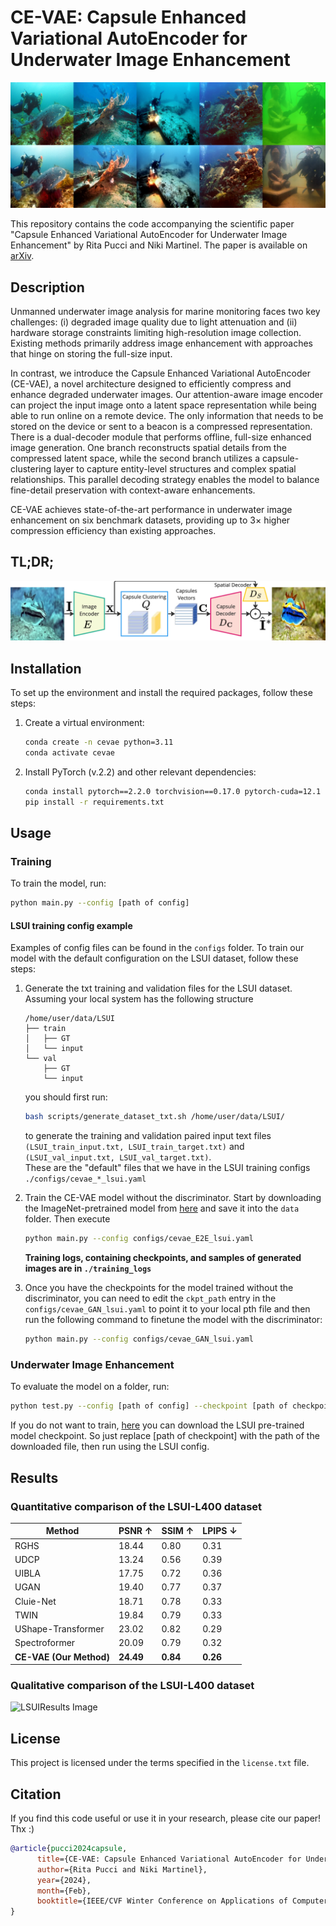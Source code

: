 # CE-VAE: Capsule Enhanced Variational AutoEncoder for Underwater Image Enhancement

![Teaser Image](assets/teaser.png)

This repository contains the code accompanying the scientific paper "Capsule Enhanced Variational AutoEncoder for
Underwater Image Enhancement" by Rita Pucci and Niki Martinel. The paper is available on [arXiv](https://arxiv.org/abs/2406.01294).

## Description

Unmanned underwater image analysis for marine monitoring faces two key challenges: (i) degraded image quality due to light attenuation and (ii) hardware storage constraints limiting high-resolution image collection.
Existing methods primarily address image enhancement with approaches that hinge on storing the full-size input.

In contrast, we introduce the Capsule Enhanced Variational AutoEncoder (CE-VAE), a novel architecture designed to efficiently compress and enhance degraded underwater images. Our attention-aware image encoder can project the input image onto a latent space representation while being able to run online on a remote device. The only information that needs to be stored on the device or sent to a beacon is a compressed representation. There is a dual-decoder module that performs offline, full-size enhanced image generation. One branch reconstructs spatial details from the compressed latent space, while the second branch utilizes a capsule-clustering layer to capture entity-level structures and complex spatial relationships. This parallel decoding strategy enables the model to balance fine-detail preservation with context-aware enhancements.

CE-VAE achieves state-of-the-art performance in underwater image enhancement on six benchmark datasets, providing up to $3\times$ higher compression efficiency than existing approaches.

## TL;DR;

![Pipeline Image](assets/cevae-pipeline.png)

## Installation

To set up the environment and install the required packages, follow these steps:

1. Create a virtual environment:
   ```sh
   conda create -n cevae python=3.11
   conda activate cevae
   ```

2. Install PyTorch (v.2.2) and other relevant dependencies:
   ```sh
   conda install pytorch==2.2.0 torchvision==0.17.0 pytorch-cuda=12.1 -c pytorch -c nvidia
   pip install -r requirements.txt
   ```

## Usage

### Training

To train the model, run:

```sh
python main.py --config [path of config]
```

#### LSUI training config example

Examples of config files can be found in the `configs` folder.
To train our model with the default configuration on the LSUI dataset, follow these steps:
1. Generate the txt training and validation files for the LSUI dataset. Assuming your local system has the following structure 
   ```
   /home/user/data/LSUI
   ├── train
   │   ├── GT
   │   └── input
   └── val
       ├── GT
       └── input
   ```
   you should first run:
      ```sh
      bash scripts/generate_dataset_txt.sh /home/user/data/LSUI/ 
      ```
   to generate the training and validation paired input text files `(LSUI_train_input.txt, LSUI_train_target.txt)` and `(LSUI_val_input.txt, LSUI_val_target.txt)`.    
   These are the "default" files that we have in the LSUI training configs `./configs/cevae_*_lsui.yaml`

3. Train the CE-VAE model without the
discriminator.
   Start by downloading the ImageNet-pretrained model from [here](https://uniudamce-my.sharepoint.com/:u:/g/personal/niki_martinel_uniud_it/ESe3q_vE9EtJur7Ioda8UMoBS-P8jCZdlXbLO3gp-XUKQg?e=RBpa8x) and save it into the `data` folder. 
   Then execute
   ```sh
   python main.py --config configs/cevae_E2E_lsui.yaml
   ```
   **Training logs, containing checkpoints, and samples of generated images are in `./training_logs`**

4. Once you have the checkpoints for the model trained without the discriminator, you can need to edit the `ckpt_path` entry in the `configs/cevae_GAN_lsui.yaml` to point it to your local pth file and then run the following command to finetune the model with the discriminator:
   ```sh
   python main.py --config configs/cevae_GAN_lsui.yaml
   ```

### Underwater Image Enhancement

To evaluate the model on a folder, run:
```sh
python test.py --config [path of config] --checkpoint [path of checkpoint] --data-path [folder path containing images to enhance] --output-path [path of output folder where enhanced images will be saved]
```

If you do not want to train, [here](https://uniudamce-my.sharepoint.com/:u:/g/personal/niki_martinel_uniud_it/ERyTb1QQvARBuU6GL_-M2egBlndUS6Xi0LLPxEP2AI8qxg?e=RMQMQu) you can download the LSUI pre-trained model checkpoint. So just replace [path of checkpoint] with the path of the downloaded file, then run using the LSUI config. 


## Results

### Quantitative comparison of the LSUI-L400 dataset

| Method                                               | PSNR ↑    | SSIM ↑   | LPIPS ↓  |
|------------------------------------------------------|-----------|----------|----------|
| RGHS                           | 18.44     | 0.80     | 0.31     |
| UDCP                            | 13.24     | 0.56     | 0.39     |
| UIBLA                          | 17.75     | 0.72     | 0.36     |
| UGAN                      | 19.40     | 0.77     | 0.37     |
| Cluie-Net                      | 18.71     | 0.78     | 0.33     |
| TWIN                           | 19.84     | 0.79     | 0.33     |
| UShape-Transformer | 23.02     | 0.82     | 0.29     |
| Spectroformer         | 20.09     | 0.79     | 0.32     |
| **CE-VAE (Our Method)**                              | **24.49** | **0.84** | **0.26** |

### Qualitative comparison of the LSUI-L400 dataset

![LSUIResults Image](assets/lsui_l400_psnr.png)

## License

This project is licensed under the terms specified in the `license.txt` file.

## Citation

If you find this code useful or use it in your research, please cite our paper! Thx :)

```bibtex
@article{pucci2024capsule,
      title={CE-VAE: Capsule Enhanced Variational AutoEncoder for Underwater Image Reconstruction}, 
      author={Rita Pucci and Niki Martinel},
      year={2024},
      month={Feb},
      booktitle={IEEE/CVF Winter Conference on Applications of Computer Vision (WACV)},
}
```

